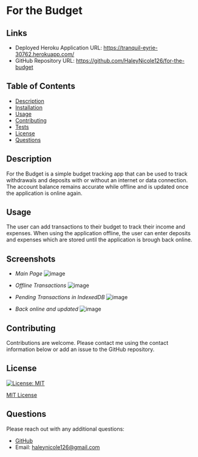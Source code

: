 
  
  # For the Budget
  
  ## Links
  - Deployed Heroku Application URL: https://tranquil-eyrie-30762.herokuapp.com/
  - GitHub Repository URL: https://github.com/HaleyNicole126/for-the-budget

  ## Table of Contents
  - [Description](#description)
  - [Installation](#installation)
  - [Usage](#usage)
  - [Contributing](#contributing)
  - [Tests](#tests)
  - [License](#license)
  - [Questions](#questions)

  ## Description
  For the Budget is a simple budget tracking app that can be used to track withdrawals and deposits with or without an internet or data connection. The account balance remains accurate while offline and is updated once the application is online again. 

  ## Usage
  The user can add transactions to their budget to track their income and expenses. When using the application offline, the user can enter deposits and expenses which are stored until the application is brough back online. 
  
  ## Screenshots
  - *Main Page*
   ![image](https://user-images.githubusercontent.com/94570754/168392609-64bda2ba-bb8d-4f6c-93ec-31efcec95522.png)
  
  - *Offline Transactions*
   ![image](https://user-images.githubusercontent.com/94570754/168392790-733b63d0-872a-4f5c-b730-457f21af839d.png)
   
  - *Pending Transactions in IndexedDB*
   ![image](https://user-images.githubusercontent.com/94570754/168392926-c1c3e8b5-bf44-405a-8a18-c07211eae14b.png)
  
  - *Back online and updated*
   ![image](https://user-images.githubusercontent.com/94570754/168393238-47a36c4b-bc6b-4fc0-8833-05fab80455ac.png)


  ## Contributing
  Contributions are welcome. Please contact me using the contact information below or add an issue to the GitHub repository. 

  ## License 

  [![License: MIT](https://img.shields.io/badge/License-MIT-yellow.svg)](https://opensource.org/licenses/MIT) 

  [MIT License](https://opensource.org/licenses/MIT)

  ## Questions
  Please reach out with any additional questions: 
  - [GitHub](https://github.com/haleynicole126)
  - Email: haleynicole126@gmail.com
